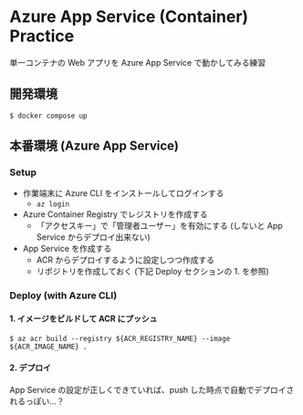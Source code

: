 # Azure App Service (Container) Practice
単一コンテナの Web アプリを Azure App Service で動かしてみる練習

## 開発環境
```
$ docker compose up
```

## 本番環境 (Azure App Service)
### Setup
- 作業端末に Azure CLI をインストールしてログインする
  - `az login`
- Azure Container Registry でレジストリを作成する
  - 「アクセスキー」で「管理者ユーザー」を有効にする (しないと App Service からデプロイ出来ない)
- App Service を作成する
  - ACR からデプロイするように設定しつつ作成する
  - リポジトリを作成しておく (下記 Deploy セクションの 1. を参照)

### Deploy (with Azure CLI)
#### 1. イメージをビルドして ACR にプッシュ
``` console
$ az acr build --registry ${ACR_REGISTRY_NAME} --image ${ACR_IMAGE_NAME} .
```

#### 2. デプロイ
App Service の設定が正しくできていれば、push した時点で自動でデプロイされるっぽい...？